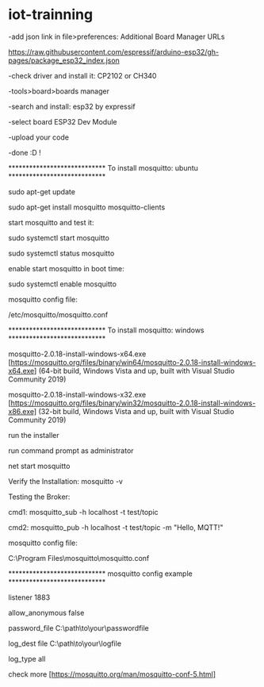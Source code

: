 # iot-trainning

-add json link in file>preferences: Additional Board Manager URLs

https://raw.githubusercontent.com/espressif/arduino-esp32/gh-pages/package_esp32_index.json

-check driver and install it: CP2102 or CH340 

-tools>board>boards manager

-search and install: esp32 by expressif 

-select board ESP32 Dev Module

-upload your code

-done :D !




**************************** To install mosquitto: ubuntu ****************************






sudo apt-get update

sudo apt-get install mosquitto mosquitto-clients

start mosquitto and test it:

sudo systemctl start mosquitto

sudo systemctl status mosquitto


enable start mosquitto in boot time:

sudo systemctl enable mosquitto


mosquitto config file:

/etc/mosquitto/mosquitto.conf




**************************** To install mosquitto: windows ****************************



mosquitto-2.0.18-install-windows-x64.exe [https://mosquitto.org/files/binary/win64/mosquitto-2.0.18-install-windows-x64.exe] (64-bit build, Windows Vista and up, built with Visual Studio Community 2019)

mosquitto-2.0.18-install-windows-x32.exe [https://mosquitto.org/files/binary/win32/mosquitto-2.0.18-install-windows-x86.exe] (32-bit build, Windows Vista and up, built with Visual Studio Community 2019)


run the installer


run command prompt as administrator


net start mosquitto

Verify the Installation: mosquitto -v


Testing the Broker:

cmd1: mosquitto_sub -h localhost -t test/topic

cmd2: mosquitto_pub -h localhost -t test/topic -m "Hello, MQTT!"


mosquitto config file:

C:\Program Files\mosquitto\mosquitto.conf




****************************  mosquitto config example  ****************************



listener 1883

allow_anonymous false

password_file C:\path\to\your\passwordfile

log_dest file C:\path\to\your\logfile

log_type all

check more [https://mosquitto.org/man/mosquitto-conf-5.html]
